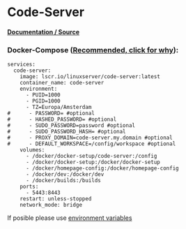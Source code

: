 # **Code-Server**

#### [Documentation / Source](https://docs.linuxserver.io/images/docker-code-server/)

### Docker-Compose ([Recommended, click for why](https://docs.docker.com/compose/intro/features-uses/)):

```
services:
  code-server:
    image: lscr.io/linuxserver/code-server:latest
    container_name: code-server
    environment:
      - PUID=1000
      - PGID=1000
      - TZ=Europa/Amsterdam
#      - PASSWORD= #optional
#      - HASHED_PASSWORD= #optional
#      - SUDO_PASSWORD=password #optional
#      - SUDO_PASSWORD_HASH= #optional
#      - PROXY_DOMAIN=code-server.my.domain #optional
#      - DEFAULT_WORKSPACE=/config/workspace #optional
    volumes:
      - /docker/docker-setup/code-server:/config
      - /docker/docker-setup:/docker/docker-setup
      - /docker/homepage-config:/docker/homepage-config
      - /docker/dev:/docker/dev
      - /docker/builds:/builds
    ports:
      - 5443:8443
    restart: unless-stopped
    network_mode: bridge
```

If posible please use [environment variables](https://docs.docker.com/compose/environment-variables/set-environment-variables/)